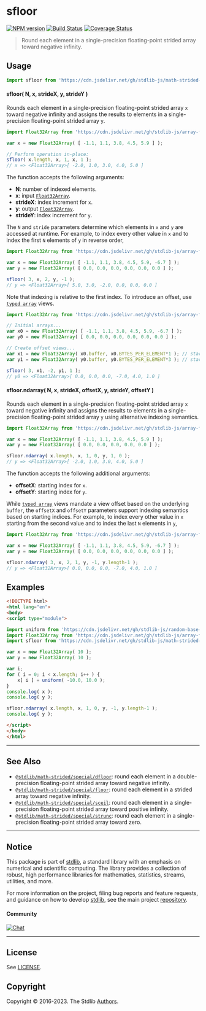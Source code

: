 <!--

@license Apache-2.0

Copyright (c) 2020 The Stdlib Authors.

Licensed under the Apache License, Version 2.0 (the "License");
you may not use this file except in compliance with the License.
You may obtain a copy of the License at

   http://www.apache.org/licenses/LICENSE-2.0

Unless required by applicable law or agreed to in writing, software
distributed under the License is distributed on an "AS IS" BASIS,
WITHOUT WARRANTIES OR CONDITIONS OF ANY KIND, either express or implied.
See the License for the specific language governing permissions and
limitations under the License.

-->

# sfloor

[![NPM version][npm-image]][npm-url] [![Build Status][test-image]][test-url] [![Coverage Status][coverage-image]][coverage-url] <!-- [![dependencies][dependencies-image]][dependencies-url] -->

> Round each element in a single-precision floating-point strided array toward negative infinity.

<section class="intro">

</section>

<!-- /.intro -->



<section class="usage">

## Usage

```javascript
import sfloor from 'https://cdn.jsdelivr.net/gh/stdlib-js/math-strided-special-sfloor@esm/index.mjs';
```

#### sfloor( N, x, strideX, y, strideY )

Rounds each element in a single-precision floating-point strided array `x` toward negative infinity and assigns the results to elements in a single-precision floating-point strided array `y`.

```javascript
import Float32Array from 'https://cdn.jsdelivr.net/gh/stdlib-js/array-float32@esm/index.mjs';

var x = new Float32Array( [ -1.1, 1.1, 3.8, 4.5, 5.9 ] );

// Perform operation in-place:
sfloor( x.length, x, 1, x, 1 );
// x => <Float32Array>[ -2.0, 1.0, 3.0, 4.0, 5.0 ]
```

The function accepts the following arguments:

-   **N**: number of indexed elements.
-   **x**: input [`Float32Array`][@stdlib/array/float32].
-   **strideX**: index increment for `x`.
-   **y**: output [`Float32Array`][@stdlib/array/float32].
-   **strideY**: index increment for `y`.

The `N` and `stride` parameters determine which elements in `x` and `y` are accessed at runtime. For example, to index every other value in `x` and to index the first `N` elements of `y` in reverse order,

```javascript
import Float32Array from 'https://cdn.jsdelivr.net/gh/stdlib-js/array-float32@esm/index.mjs';

var x = new Float32Array( [ -1.1, 1.1, 3.8, 4.5, 5.9, -6.7 ] );
var y = new Float32Array( [ 0.0, 0.0, 0.0, 0.0, 0.0, 0.0 ] );

sfloor( 3, x, 2, y, -1 );
// y => <Float32Array>[ 5.0, 3.0, -2.0, 0.0, 0.0, 0.0 ]
```

Note that indexing is relative to the first index. To introduce an offset, use [`typed array`][@stdlib/array/float32] views.

```javascript
import Float32Array from 'https://cdn.jsdelivr.net/gh/stdlib-js/array-float32@esm/index.mjs';

// Initial arrays...
var x0 = new Float32Array( [ -1.1, 1.1, 3.8, 4.5, 5.9, -6.7 ] );
var y0 = new Float32Array( [ 0.0, 0.0, 0.0, 0.0, 0.0, 0.0 ] );

// Create offset views...
var x1 = new Float32Array( x0.buffer, x0.BYTES_PER_ELEMENT*1 ); // start at 2nd element
var y1 = new Float32Array( y0.buffer, y0.BYTES_PER_ELEMENT*3 ); // start at 4th element

sfloor( 3, x1, -2, y1, 1 );
// y0 => <Float32Array>[ 0.0, 0.0, 0.0, -7.0, 4.0, 1.0 ]
```

#### sfloor.ndarray( N, x, strideX, offsetX, y, strideY, offsetY )

Rounds each element in a single-precision floating-point strided array `x` toward negative infinity and assigns the results to elements in a single-precision floating-point strided array `y` using alternative indexing semantics.

```javascript
import Float32Array from 'https://cdn.jsdelivr.net/gh/stdlib-js/array-float32@esm/index.mjs';

var x = new Float32Array( [ -1.1, 1.1, 3.8, 4.5, 5.9 ] );
var y = new Float32Array( [ 0.0, 0.0, 0.0, 0.0, 0.0 ] );

sfloor.ndarray( x.length, x, 1, 0, y, 1, 0 );
// y => <Float32Array>[ -2.0, 1.0, 3.0, 4.0, 5.0 ]
```

The function accepts the following additional arguments:

-   **offsetX**: starting index for `x`.
-   **offsetY**: starting index for `y`.

While [`typed array`][@stdlib/array/float32] views mandate a view offset based on the underlying `buffer`, the `offsetX` and `offsetY` parameters support indexing semantics based on starting indices. For example, to index every other value in `x` starting from the second value and to index the last `N` elements in `y`,

```javascript
import Float32Array from 'https://cdn.jsdelivr.net/gh/stdlib-js/array-float32@esm/index.mjs';

var x = new Float32Array( [ -1.1, 1.1, 3.8, 4.5, 5.9, -6.7 ] );
var y = new Float32Array( [ 0.0, 0.0, 0.0, 0.0, 0.0, 0.0 ] );

sfloor.ndarray( 3, x, 2, 1, y, -1, y.length-1 );
// y => <Float32Array>[ 0.0, 0.0, 0.0, -7.0, 4.0, 1.0 ]
```

</section>

<!-- /.usage -->

<section class="notes">

</section>

<!-- /.notes -->

<section class="examples">

## Examples

<!-- eslint no-undef: "error" -->

```html
<!DOCTYPE html>
<html lang="en">
<body>
<script type="module">

import uniform from 'https://cdn.jsdelivr.net/gh/stdlib-js/random-base-uniform@esm/index.mjs';
import Float32Array from 'https://cdn.jsdelivr.net/gh/stdlib-js/array-float32@esm/index.mjs';
import sfloor from 'https://cdn.jsdelivr.net/gh/stdlib-js/math-strided-special-sfloor@esm/index.mjs';

var x = new Float32Array( 10 );
var y = new Float32Array( 10 );

var i;
for ( i = 0; i < x.length; i++ ) {
    x[ i ] = uniform( -10.0, 10.0 );
}
console.log( x );
console.log( y );

sfloor.ndarray( x.length, x, 1, 0, y, -1, y.length-1 );
console.log( y );

</script>
</body>
</html>
```

</section>

<!-- /.examples -->

<!-- C interface documentation. -->



<!-- Section for related `stdlib` packages. Do not manually edit this section, as it is automatically populated. -->

<section class="related">

* * *

## See Also

-   <span class="package-name">[`@stdlib/math-strided/special/dfloor`][@stdlib/math/strided/special/dfloor]</span><span class="delimiter">: </span><span class="description">round each element in a double-precision floating-point strided array toward negative infinity.</span>
-   <span class="package-name">[`@stdlib/math-strided/special/floor`][@stdlib/math/strided/special/floor]</span><span class="delimiter">: </span><span class="description">round each element in a strided array toward negative infinity.</span>
-   <span class="package-name">[`@stdlib/math-strided/special/sceil`][@stdlib/math/strided/special/sceil]</span><span class="delimiter">: </span><span class="description">round each element in a single-precision floating-point strided array toward positive infinity.</span>
-   <span class="package-name">[`@stdlib/math-strided/special/strunc`][@stdlib/math/strided/special/strunc]</span><span class="delimiter">: </span><span class="description">round each element in a single-precision floating-point strided array toward zero.</span>

</section>

<!-- /.related -->

<!-- Section for all links. Make sure to keep an empty line after the `section` element and another before the `/section` close. -->


<section class="main-repo" >

* * *

## Notice

This package is part of [stdlib][stdlib], a standard library with an emphasis on numerical and scientific computing. The library provides a collection of robust, high performance libraries for mathematics, statistics, streams, utilities, and more.

For more information on the project, filing bug reports and feature requests, and guidance on how to develop [stdlib][stdlib], see the main project [repository][stdlib].

#### Community

[![Chat][chat-image]][chat-url]

---

## License

See [LICENSE][stdlib-license].


## Copyright

Copyright &copy; 2016-2023. The Stdlib [Authors][stdlib-authors].

</section>

<!-- /.stdlib -->

<!-- Section for all links. Make sure to keep an empty line after the `section` element and another before the `/section` close. -->

<section class="links">

[npm-image]: http://img.shields.io/npm/v/@stdlib/math-strided-special-sfloor.svg
[npm-url]: https://npmjs.org/package/@stdlib/math-strided-special-sfloor

[test-image]: https://github.com/stdlib-js/math-strided-special-sfloor/actions/workflows/test.yml/badge.svg?branch=main
[test-url]: https://github.com/stdlib-js/math-strided-special-sfloor/actions/workflows/test.yml?query=branch:main

[coverage-image]: https://img.shields.io/codecov/c/github/stdlib-js/math-strided-special-sfloor/main.svg
[coverage-url]: https://codecov.io/github/stdlib-js/math-strided-special-sfloor?branch=main

<!--

[dependencies-image]: https://img.shields.io/david/stdlib-js/math-strided-special-sfloor.svg
[dependencies-url]: https://david-dm.org/stdlib-js/math-strided-special-sfloor/main

-->

[chat-image]: https://img.shields.io/gitter/room/stdlib-js/stdlib.svg
[chat-url]: https://gitter.im/stdlib-js/stdlib/

[stdlib]: https://github.com/stdlib-js/stdlib

[stdlib-authors]: https://github.com/stdlib-js/stdlib/graphs/contributors

[umd]: https://github.com/umdjs/umd
[es-module]: https://developer.mozilla.org/en-US/docs/Web/JavaScript/Guide/Modules

[deno-url]: https://github.com/stdlib-js/math-strided-special-sfloor/tree/deno
[umd-url]: https://github.com/stdlib-js/math-strided-special-sfloor/tree/umd
[esm-url]: https://github.com/stdlib-js/math-strided-special-sfloor/tree/esm
[branches-url]: https://github.com/stdlib-js/math-strided-special-sfloor/blob/main/branches.md

[stdlib-license]: https://raw.githubusercontent.com/stdlib-js/math-strided-special-sfloor/main/LICENSE

[@stdlib/array/float32]: https://github.com/stdlib-js/array-float32/tree/esm

<!-- <related-links> -->

[@stdlib/math/strided/special/dfloor]: https://github.com/stdlib-js/math-strided-special-dfloor/tree/esm

[@stdlib/math/strided/special/floor]: https://github.com/stdlib-js/math-strided-special-floor/tree/esm

[@stdlib/math/strided/special/sceil]: https://github.com/stdlib-js/math-strided-special-sceil/tree/esm

[@stdlib/math/strided/special/strunc]: https://github.com/stdlib-js/math-strided-special-strunc/tree/esm

<!-- </related-links> -->

</section>

<!-- /.links -->
